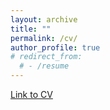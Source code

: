 ```yaml
---
layout: archive
title: ""
permalink: /cv/
author_profile: true
# redirect_from:
  # - /resume
---
```


[Link to CV](https://www.dropbox.com/s/94cb4al08wr2qa4/CV_Ioannis_Spyridopoulos.pdf?dl=0)

<!-- {% include base_path %}


Academic Employment
=====
  Assistant Professor of Finance - American University, Kogod School of Business 2017 - today Education 
  Ph.D. in Finance, Rice University - Jones School of Business 2012-2017 Visiting Finance Ph.D. student, University of Chicago - Booth School of Business 2015-2016 M.A. in Business
  Administration, Rice University - Jones School of Business 2017 M.A. in Economics, Duke University 2011 B.A. in Financial Management, University of Piraeus 2008 

Research and Teaching Fields 
=====
  Empirical corporate finance, corporate governance, financial contracting, financial intermediation 

Published Research 
====
  • Local Economic Spillover Effects of Stock Market Listings (with A. Butler and L. Fauver), - Journal of Financial and Quantitative Analysis (2019) 
  - Best Paper in Corporate Finance (Midwest Finance Association 2018) 
  - Best Paper in Investments (Eastern Finance Association 2018) 
  • Tough Love: The Effects of Debt Contract Design on Firm Performance 
  - Review of Corporate Finance Studies (2020) 

Working Papers 
====
  • Determinants of Strategic Behavior: Evidence from a Foreclosure Moratorium (with Nikolaos Artavanis) 
  • Loan Syndication Networks (with Jeffrey Harris and Edwin Hu) 
  - Semifinalist for best paper award in Financial Institutions at the 2019 Financial Management Association. • The Epidemiology of Financial Constraints (with William Grieser and Morad Zekhnini) 
  • Is Simpler Always Better? Accounting Reporting Complexity and Bank Loans Contracting (with Shuai (Mark) Ma) 
  • Creditor Rights and Debt Structure in the Zone of Insolvency
  
In Progress 
====
  • The Financial Consequences of Banking Consolidation for Households (with Celso Brunetti, Jeffrey Harris, and Erik Mayer) 
  • Data Processing, Information Asymmetry, and Financing Decisions (with Ali Sanati) • Financial Break-ups (with Alexander Butler, Yessenia Tellez, and Billy Xu) 
  
Teaching 
====
  American University - Kogod School of Business 
  • Business Finance (Kogod Outstanding Teaching Award: 2017, 2018, 2019) • Quantitative Methods in Finance 
  Rice University - Jones School of Business 
  • Financial Management 
  
Professional Activities 
====
Conference Presentations (* by co-authors) 
  2021: Federal Reserve Board, DC Juniors Finance Conference 
  2020: Chicago Financial Institutions Conference (cancelled) 
  2019: American Economic Association, Financial Management Association*, Reserve Bank of India (CAFRAL) 
  2018: American Real Estate Society*, CELS*, European Finance Association 
  2017: CEPR European Summer Symposium in Financial Markets*, FMA*, European Financial Manage ment Association* (EFMA), Financial Management Association-Europe* (FMA Europe),
  Conference on Empirical Legal Studies (CELS)-Cornell University, FRB of Atlanta and Georgia State - Real Estate Fi nance Conference* 
  2016: Kentucky Finance Conference*, FMA, FMA (doctoral consortium) 
  2015: Midwest Finance Association (MFA), Eastern Finance Association (EFA), Financial Management Association (FMA) 
  
Invited Seminar Presentations 
====
University of Oxford (Said Business School), Vanderbilt University (Owen Graduate School of Man agement), University of Nebraska (College of Business), Tulane University (Freeman School of Business), American University (Kogod School of Business), George Washington University, University of Houston (Bauer College of Business), Tilburg University,
University of Amsterdam, Baylor University (Hankamer School of Business), Texas Tech (Rawls College of Business) 

Referee for peer-reviewed Journals: 
====
Review of Financial Studies, Management Science, Real Estate Economics, National Science Foundation, Review of Corporate Finance Studies, Journal of Corporate Finance, Journal of Empirical Finance, The Financial Review, The Journal of Financial Research, Israel Science Foundation
Scholarships, Honors, and Awards 
Rising Scholar Award, SFS, Review of Corporate Finance Studies 2021 Kogod, Outstanding Teaching Award 2017, 2018, 2019 Rice University Doctoral Fellowship 2012-2017 American Finance Association (AFA), Doctoral Travel Award Jan 2016 Duke Economics Award for Leadership and Academic Excellence May 2011 Gerondelis and Karelias Foundation Scholarship 2010-2011 Fulbright Scholarship 2009-2010

Scholarships, Honors, and Awards 
====
Rising Scholar Award, SFS, Review of Corporate Finance Studies 2021 Kogod, Outstanding Teaching Award 2017, 2018, 2019 Rice University Doctoral Fellowship 2012-2017 American Finance Association (AFA), Doctoral Travel Award Jan 2016 Duke Economics Award for Leadership and Academic Excellence May 2011 Gerondelis and Karelias Foundation Scholarship 2010-2011 Fulbright Scholarship 2009-2010

 -->